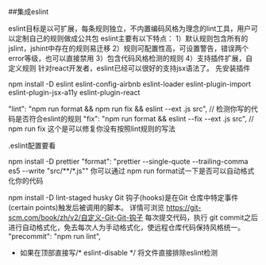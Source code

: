 ##集成eslint

eslint目标是以可扩展，每条规则独立，不内置编码风格为理念的lint工具，用户可以定制自己的规则做成公共包
eslint主要有以下特点：
1）默认规则包含所有的jslint，jshint中存在的规则易迁移
2）规则可配置性高，可设置警告，错误两个error等级，也可以直接禁用
3）包含代码风格检测的规则
4）支持插件扩展，自定义规则
针对react开发者，eslint已经可以很好的支持jsx语法了。
先安装插件

npm install -D eslint eslint-config-airbnb eslint-loader  eslint-plugin-import eslint-plugin-jsx-a11y eslint-plugin-react

"lint": "npm run format && npm run fix &&  eslint --ext .js src",  //  检测你写的代码是否符合eslint的规则
"fix": "npm run format && eslint --fix --ext .js src",  //  npm run fix 这个是可以修复你没有按照lint规则的写法


.eslint配置要看


npm install -D prettier
"format": "prettier --single-quote --trailing-comma es5 --write \"src/**/*.js\""
你可以通过 npm run format试一下是否可以自动格式化你的代码




npm install -D lint-staged husky 
Git 钩子(hooks)是在Git 仓库中特定事件(certain points)触发后被调用的脚本。 详情可浏览 https://git-scm.com/book/zh/v2/自定义-Git-Git-钩子
每次提交代码，执行 git commit之后进行自动格式化，免去每次人为手动格式化，使远程仓库代码保持风格统一。
"precommit": "npm run lint",

- 如果在顶部直接写/* eslint-disable */ 将文件直接排除eslint检测
 